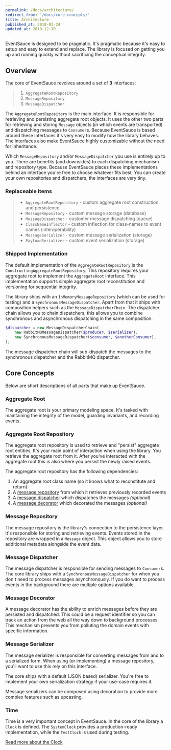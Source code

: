 ```yaml
---
permalink: /docs/architecture/
redirect_from: '/docs/core-concepts/'
title: Architecture
published_at: 2018-03-24
updated_at: 2019-12-10
---
```


EventSauce is designed to be pragmatic. It's pragmatic because it's easy to setup
and easy to extend and replace. The library is focused on getting you up and
running quickly without sacrificing the conceptual integrity.

## Overview

The core of EventSauce revolves around a set of **3** interfaces:

> 1. `AggregateRootRepository`
> 2. `MessageRepository`
> 3. `MessageDispatcher`

The `AggregateRootRepository` is the main interface. It is responsible for
retrieving and persisting aggregate root objects. It uses the other two
parts for retrieving and storing `Message` objects (in which events are transported)
and dispatching messages to `Consumer`s. Because EventSauce is based around these
interfaces it's very easy to modify how the library behaves. The interfaces also
make EventSauce highly customizable without the need for inheritance.

Which `MessageRepository` and/or `MessageDispatcher` you use is entirely up to you. There
are benefits (and downsides) to each dispatching mechanism and repository type. Because
EventSauce places these implementations behind an interface you're free to choose whatever
fits best. You can create your own repositories and dispatchers, the interfaces are
very tiny.

### Replaceable items

> * `AggregateRootRepository` - custom aggregate root construction and persistence
> * `MessageRepository` - custom message storage (database)
> * `MessageDispatcher` - customer message dispatching (queue)
> * `ClassNameInflector` - custom inflection for class-names to event names (interoperability)
> * `MessageSerializer` - custom message serialization (storage)
> * `PayloadSerializer` - custom event serialization (storage)

### Shipped Implementation

The default implementation of the `AggregateRootRepository` is the
`ConstructingAggregateRootRepository`. This repository requires your aggregate root
to implement the `AggregateRoot` interface. This implementation supports simple
aggregate root reconstitution and versioning for sequential integrity.

The library ships with an `InMemoryMessageRepository` (which can be used for testing)
and a `SynchronousMessageDispatcher`. Apart from that it ships with composition helpers
such as the `MessageDispatcherChain`. The dispatcher chain allows you to chain dispatchers,
this allows you to combine synchronous and asynchronous dispatching in the same composition.

```php
$dispatcher = new MessageDispatcherChain(
    new RabbitMQMessageDispatcher($producer, $serializer),
    new SynchronousMessageDispatcher($consumer, $anotherConsumer),
);
```

The message dispatcher chain will sub-dispatch the messages to the synchronous
dispatcher and the RabbitMQ dispatcher. 

## Core Concepts

Below are short descriptions of all parts that make up EventSauce.

### Aggregate Root

The aggregate root is your primary modeling space. It's tasked with maintaining the integrity
of the model, guarding invariants, and recording events.

### Aggregate Root Repository

The aggregate root repository is used to retrieve and "persist" aggregate root
entities. It's your main point of interaction when using the library. You
retrieve the aggregate root from it. After you've interacted with the aggregate
root this is also where you persist the newly raised events.

The aggregate root repository has the following dependencies:

1. An aggregate root class name (so it knows what to reconstitute and return)
2. A [message repository](#message-repository) from which it retrieves previously recorded events
3. A [message dispatcher](#message-dispatcher) which dispatches the messages _(optional)_
3. A [message decorator](#message-decorator) which decorated the messages _(optional)_

### Message Repository

The message repository is the library's connection to the persistence layer. It's responsible
for storing and retrieving events. Events stored in the repository are wrapped in a `Message`
object. This object allows you to store additional metadata alongside the event data.

### Message Dispatcher

The message dispatcher is responsible for sending messages to `Consumer`s. The core
library ships with a `SynchronousMessageDispatcher` for when you don't need to process
messages asynchronously. If you do want to process events in the background there are
multiple options available.

### Message Decorator

A message decorator has the ability to enrich messages before they are persisted and dispatched.
This could be a request identifier so you can track an action from the web all the way down
to background processes. This mechanism prevents you from polluting the domain events with
specific information.

### Message Serializer

The message serializer is responsible for converting messages from and to a serialized form. When
using (or implementing) a message repository, you'll want to use this rely on this interface.

The core ships with a default (JSON based) serializer. You're free to implement your own
serialization strategy if your use-case requires it.

Message serializers can be composed using decoration to provide more complex features such as upcasting.

### Time

Time is a very important concept in EventSauce. In the core of the library a `Clock` is defined.
The `SystemClock` provides a production-ready implementation, while the `TestClock` is used during testing.

[Read more about the Clock](/docs/utilities/clock/)
